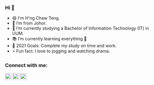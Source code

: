 ### Hi 👋

- 😄 I'm H'ng Chew Teng.
- 🌱 I’m from Johor.
- 🔭 I’m currently studying a Bachelor of Information Technology (IT) in UUM.
- 📚 I’m currently learning everything 🤣
- 🥅 2021 Goals: Complete my study on time and work.
- ⚡ Fun fact: I love to jogging and watching drama.

### Connect with me:

[<img align="left" alt="codeSTACKr | Instagram" width="22px" src="https://cdn.jsdelivr.net/npm/simple-icons@v3/icons/instagram.svg" />][instagram]
[<img align="left" alt="codeSTACKr | Instagram" width="22px" src="https://cdn.jsdelivr.net/npm/simple-icons@v3/icons/whatsapp.svg" />][whatsapp]
[<img align="left" alt="codeSTACKr | Instagram" width="22px" src="https://cdn.jsdelivr.net/npm/simple-icons@v3/icons/facebook.svg" />][facebook]

</details>

[instagram]: https://www.instagram.com/hcteng/
[whatsapp]: https://api.whatsapp.com/send?phone=+60137337992
[facebook]: https://www.facebook.com/chewteng.hng/

